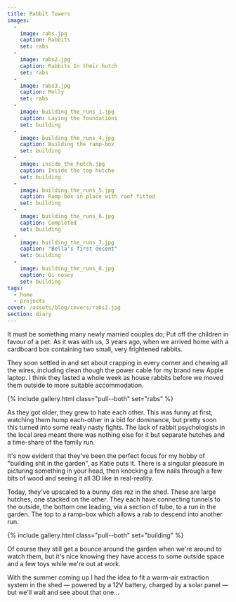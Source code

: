 ```yaml
---
title: Rabbit Towers
images:
  - 
    image: rabs.jpg
    caption: Rabbits
    set: rabs
  - 
    image: rabs2.jpg
    caption: Rabbits In their hutch
    set: rabs
  - 
    image: rabs3.jpg
    caption: Molly
    set: rabs
  - 
    image: building_the_runs_1.jpg
    caption: Laying the foundations
    set: building
  - 
    image: building_the_runs_4.jpg
    caption: Building the ramp-box
    set: building
  - 
    image: inside_the_hutch.jpg
    caption: Inside the top hutche
    set: building
  - 
    image: building_the_runs_5.jpg
    caption: Ramp-box in place with roof fitted
    set: building
  - 
    image: building_the_runs_6.jpg
    caption: Completed
    set: building
  - 
    image: building_the_runs_7.jpg
    caption: "Bella's first decent"
    set: building
  - 
    image: building_the_runs_8.jpg
    caption: Oi nosey
    set: building
tags:
  - home
  - projects
cover: /assets/blog/covers/rabs2.jpg
section: diary
---
```

It must be something many newly married couples do; Put off the children in favour of a pet. As it was with us, 3 years ago, when we arrived home with a cardboard box containing two small, very frightened rabbits.

They soon settled in and set about crapping in every corner and chewing all the wires, including clean though the power cable for my brand new Apple laptop. I think they lasted a whole week as house rabbits before we moved them outside to more suitable accommodation.

{% include gallery.html class="pull--both" set="rabs" %}

As they got older, they grew to hate each other. This was funny at first, watching them hump each-other in a bid for dominance, but pretty soon this turned into some really nasty fights. The lack of rabbit psychologists in the local area meant there was nothing else for it but separate hutches and a time-share of the family run.

It's now evident that they've been the perfect focus for my hobby of "building shit in the garden", as Katie puts it. There is a singular pleasure in picturing something in your head, then knocking a few nails through a few bits of wood and seeing it all 3D like in real-reality.

Today, they've upscaled to a bunny des rez in the shed.  These are large hutches, one stacked on the other. They each have connecting tunnels to the outside, the bottom one leading, via a section of tube, to a run in the garden. The top to a ramp-box which allows a rab to descend into another run.

{% include gallery.html class="pull--both" set="building" %}

Of course they still get a bounce around the garden when we're around to watch them, but it's nice knowing they have access to some outside space and a few toys while we're out at work. 

With the summer coming up I had the idea to fit a warm-air extraction system in the shed — powered by a 12V battery, charged by a solar panel — but we'll wait and see about that one...